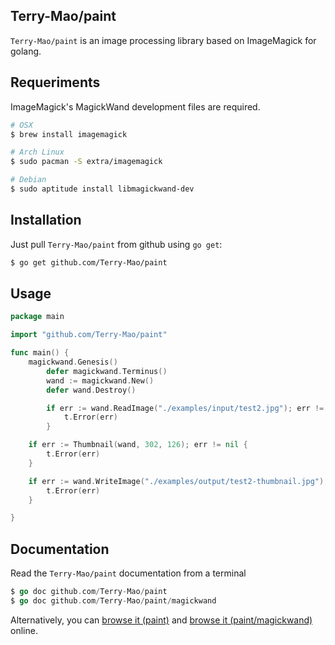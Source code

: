 ## Terry-Mao/paint

`Terry-Mao/paint` is an image processing library based on ImageMagick for golang.

## Requeriments

ImageMagick's MagickWand development files are required.

```sh
# OSX
$ brew install imagemagick

# Arch Linux
$ sudo pacman -S extra/imagemagick

# Debian
$ sudo aptitude install libmagickwand-dev
```

## Installation

Just pull `Terry-Mao/paint` from github using `go get`:

```sh
$ go get github.com/Terry-Mao/paint
```

## Usage

```go
package main

import "github.com/Terry-Mao/paint"

func main() {
    magickwand.Genesis()
        defer magickwand.Terminus()
        wand := magickwand.New()
        defer wand.Destroy()

        if err := wand.ReadImage("./examples/input/test2.jpg"); err != nil {
            t.Error(err)
        }

    if err := Thumbnail(wand, 302, 126); err != nil {
        t.Error(err)
    }

    if err := wand.WriteImage("./examples/output/test2-thumbnail.jpg"); err != nil {
        t.Error(err)
    }

}
```

## Documentation

Read the `Terry-Mao/paint` documentation from a terminal

```go
$ go doc github.com/Terry-Mao/paint
$ go doc github.com/Terry-Mao/paint/magickwand
```

Alternatively, you can [browse it (paint)](http://go.pkgdoc.org/github.com/Terry-Mao/paint) and  [browse it (paint/magickwand)](http://go.pkgdoc.org/github.com/Terry-Mao/paint/magickwand) online.
